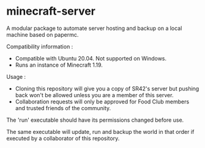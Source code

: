 # minecraft-server
A modular package to automate server hosting and backup on a local machine based on papermc.

Compatibility information :
- Compatible with Ubuntu 20.04. Not supported on Windows.
- Runs an instance of Minecraft 1.19.

Usage :
- Cloning this repository will give you a copy of SR42's server but pushing back won't be allowed unless you are a member of this server.
- Collaboration requests will only be approved for Food Club members and trusted friends of the community.

The 'run' executable should have its permissions changed before use. 

The same executable will update, run and backup the world in that order if executed by a collaborator of this repository.
